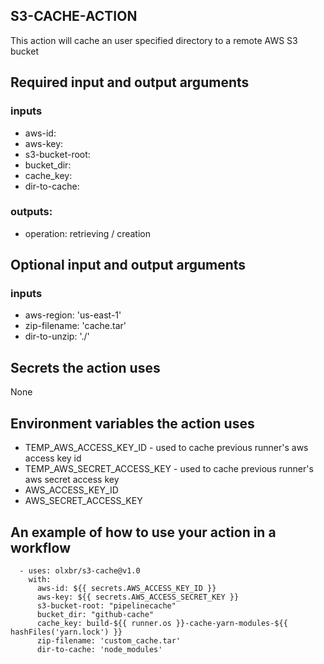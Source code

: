 ## S3-CACHE-ACTION

This action will cache an user specified directory to a remote AWS S3 bucket

## Required input and output arguments

### inputs

  * aws-id:
  * aws-key: 
  * s3-bucket-root: 
  * bucket_dir:
  * cache_key:
  * dir-to-cache:

### outputs:

  * operation: retrieving / creation

## Optional input and output arguments
  
### inputs

  * aws-region: 'us-east-1'
  * zip-filename: 'cache.tar'
  * dir-to-unzip: './'
    
## Secrets the action uses

None

## Environment variables the action uses

  * TEMP_AWS_ACCESS_KEY_ID - used to cache previous runner's aws access key id
  * TEMP_AWS_SECRET_ACCESS_KEY - used to cache previous runner's aws secret access key
  * AWS_ACCESS_KEY_ID 
  * AWS_SECRET_ACCESS_KEY 

## An example of how to use your action in a workflow

```
  - uses: olxbr/s3-cache@v1.0
    with:
      aws-id: ${{ secrets.AWS_ACCESS_KEY_ID }}
      aws-key: ${{ secrets.AWS_ACCESS_SECRET_KEY }}
      s3-bucket-root: "pipelinecache"   
      bucket_dir: "github-cache"
      cache_key: build-${{ runner.os }}-cache-yarn-modules-${{ hashFiles('yarn.lock') }}
      zip-filename: 'custom_cache.tar'
      dir-to-cache: 'node_modules' 
```